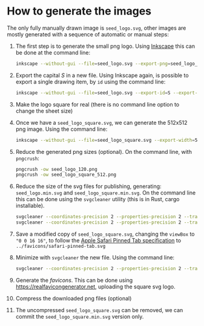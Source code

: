 # How to generate the images

The only fully manually drawn image is `seed_logo.svg`, other images are mostly
generated with a sequence of automatic or manual steps:

1. The first step is to generate the small png logo.
   Using [Inkscape](https://inkscape.org) this can be done at the command line:

   ```bash
   inkscape --without-gui --file=seed_logo.svg --export-png=seed_logo_120.png --export-width=120
   ```

2. Export the capital _S_ in a new file.
   Using Inkscape again, is possible to export a single drawing item, by `id` using the command line:

   ```bash
   inkscape --without-gui --file=seed_logo.svg --export-id=S --export-id-only --vacuum-defs --export-plain-svg=seed_logo_square.svg
   ```

3. Make the logo square for real (there is no command line option to change the sheet size)

4. Once we have a `seed_logo_square.svg`, we can generate the 512x512 png image.
   Using the command line:

   ```bash
   inkscape --without-gui --file=seed_logo_square.svg --export-width=512 --export-height=512 --export-png=seed_logo_square_512.png
   ```

5. Reduce the generated png sizes (optional).
   On the command line, with `pngcrush`:

   ```bash
   pngcrush -ow seed_logo_120.png
   pngcrush -ow seed_logo_square_512.png
   ```

6. Reduce the size of the svg files for publishing, generating: `seed_logo.min.svg` and `seed_logo_square.min.svg`.
   On the command line this can be done using the `svgcleaner` utility (this is in Rust, cargo installable).

   ```bash
   svgcleaner --coordinates-precision 2 --properties-precision 2 --transforms-precision 2 --paths-coordinates-precision 2 seed_logo.svg seed_logo.min.svg
   svgcleaner --coordinates-precision 2 --properties-precision 2 --transforms-precision 2 --paths-coordinates-precision 2 seed_logo_square.svg seed_logo_square.min.svg
   ```

7. Save a modified copy of `seed_logo_square.svg`, changing the `viewBox` to `"0 0 16 16"`, to follow the
   [Apple Safari Pinned Tab specification](https://developer.apple.com/library/archive/documentation/AppleApplications/Reference/SafariWebContent/pinnedTabs/pinnedTabs.html)
   to `../favicons/safari-pinned-tab.svg`

8. Minimize with `svgcleaner` the new file.
   Using the command line:

   ```bash
   svgcleaner --coordinates-precision 2 --properties-precision 2 --transforms-precision 2 --paths-coordinates-precision 2 seed_logo_square.svg ../favicons/safari-pinned-tab.svg
   ```

9. Generate the _favicons_.
   This can be done using https://realfavicongenerator.net, uploading the square svg logo.

10. Compress the downloaded png files (optional)

11. The uncompressed `seed_logo_square.svg` can be removed, we can commit the `seed_logo_square.min.svg` version only.
